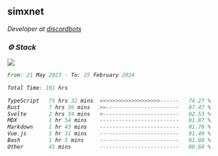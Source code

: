 <h2>simxnet</h2>
<p><em>Developer at <a href="https://github.com/dbotslist">discordbots</a></p>

### ⚙️ Stack
![](https://skillicons.dev/icons?i=git,docker,js,ts,cloudflare,css,deno,express,cpp,rust,arduino,graphql,html,nestjs,react,apollo,bash,lua,nextjs,nodejs,ps,powershell,neovim,postgres,tailwind,prisma)

<!--START_SECTION:waka-->

```rust
From: 21 May 2023 - To: 25 February 2024

Total Time: 101 hrs

TypeScript   75 hrs 32 mins  >>>>>>>>>>>>>>>>>>>------   74.27 %
Rust         7 hrs 36 mins   >>-----------------------   07.47 %
Svelte       2 hrs 34 mins   >------------------------   02.53 %
MDX          1 hr 54 mins    -------------------------   01.87 %
Markdown     1 hr 43 mins    -------------------------   01.70 %
Vue.js       1 hr 31 mins    -------------------------   01.49 %
Bash         1 hr 5 mins     -------------------------   01.08 %
Other        41 mins         -------------------------   00.68 %
```

<!--END_SECTION:waka-->


<!--
<p align="center">
     <a href="https://discord.gg/HhybNhchcC"><img src="https://invidget.switchblade.xyz/sejc7TnX6N" align="center" ><a>
</p> 
-->
